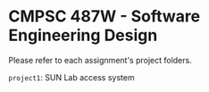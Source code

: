 # CMPSC 487W - Software Engineering Design

Please refer to each assignment's project folders.

`project1`: SUN Lab access system
